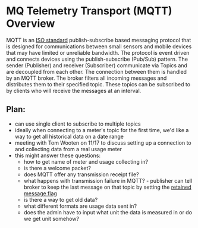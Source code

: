 # MQ Telemetry Transport (MQTT) Overview

MQTT is an [ISO standard](https://www.iso.org/standard/68562.html) publish-subscribe based messaging protocol that is designed for communications between small sensors and mobile devices that may have limited or unreliable bandwidth. The protocol is event driven and connects devices using the publish-subscribe (Pub/Sub) pattern. The sender (Publisher) and receiver (Subscriber) communicate via Topics and are decoupled from each other. The connection between them is handled by an MQTT broker. The broker filters all incoming messages and distributes them to their specified topic. These topics can be subscribed to by clients who will receive the messages at an interval. 

## Plan:
* can use single client to subscribe to multiple topics
* ideally when connecting to a meter's topic for the first time, we'd like a way to get all historical data on a date range
* meeting with Tom Wooten on 11/17 to discuss setting up a connection to and collecting data from a real usage meter 
* this might answer these questions:
  * how to get name of meter and usage collecting in?
  * is there a welcome packet?
  * does MQTT offer any transmission receipt file?
  * what happens with transmission failure in MQTT? - publisher can tell broker to keep the last message on that topic by setting the [retained message flag](http://www.steves-internet-guide.com/mqtt-retained-messages-example/)
  * is there a way to get old data?
  * what different formats are usage data sent in?
  * does the admin have to input what unit the data is measured in or do we get unit somehow?
